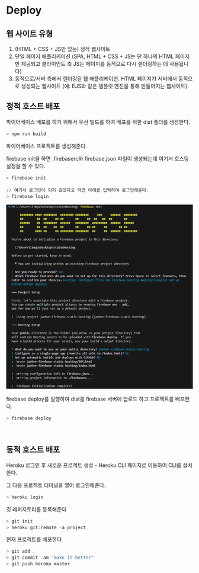 # Deploy

## 웹 사이트 유형

1. (HTML + CSS + JS만 있는) 정적 웹사이트
2. 단일 페이지 애플리케이션
   (SPA, HTML + CSS + JS는 단 하나의 HTML 페이지만 제공되고 클라이언트 측 JS는 페이지를 동적으로 다시 렌더링하는 데 사용됩니다)
3. 동적으로/서버 측에서 렌더링된 웹 애플리케이션.
   HTML 페이지가 서버에서 동적으로 생성되는 웹사이트
   (예: EJS와 같은 템플릿 엔진을 통해 만들어지는 웹사이트).

## 정적 호스트 배포

파이어베이스 배포를 하기 위해서 우선 빌드를 하여 배포를 위한 dist 폴더를 생성한다.

```powershell
> npm run build
```

파이어베이스 프로젝트를 생성해준다.

firebase init을 하면 .firebaserc와 firebase.json 파일이 생성되는데 여기서 호스팅 설정을 할 수 있다.

```powershell
> firebase init

// 여기서 로그인이 되지 않았다고 하면 아래를 입력하여 로그인해준다.
> firebase login
```

<img src="../assets/WEB/firebase_deploy.png" width="600">


firebase deploy를 실행하여 dist를 firebase 서버에 업로드 하고 프로젝트를 배포한다.

```powershell
> firebase deploy
```

<br>

## 동적 호스트 배포

Heroku 로그인 후 새로운 프로젝트 생성 - Heroku CLI 페이지로 이동하여 CLI를 설치한다.

그 다음 프로젝트 터미널을 열어 로그인해준다.

```powershell
> heroku login
```

깃 레퍼지토리를 등록해준다

```powershell
> git init
> heroku git:remote -a project
```

현재 프로젝트를 배포한다

```powershell
> git add .
> git commit -am "make it better"
> git push heroku master
```